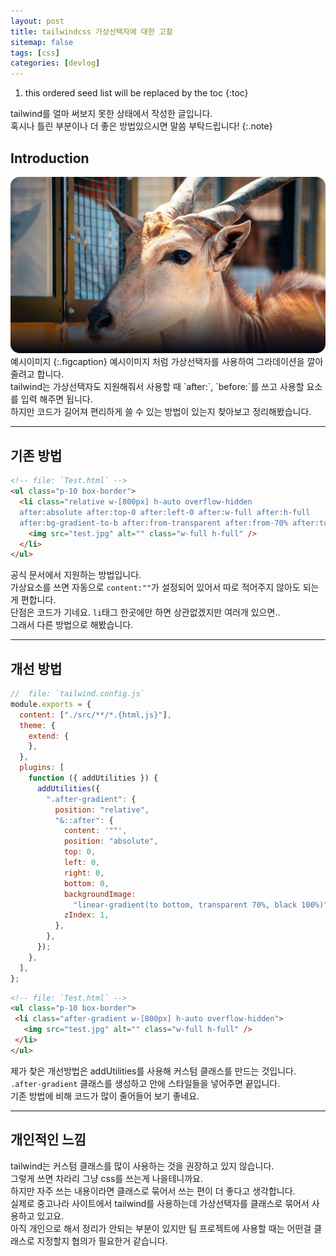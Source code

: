 ```yaml
---
layout: post
title: tailwindcss 가상선택자에 대한 고찰
sitemap: false
tags: [css]
categories: [devlog]
---
```


1. this ordered seed list will be replaced by the toc
{:toc}

tailwind를 얼마 써보지 못한 상태에서 작성한 글입니다.<br>
혹시나 틀린 부분이나 더 좋은 방법있으시면 말씀 부탁드립니다!
{:.note}

## Introduction

<img src="/assets/img/blog/241030.jpg">
예시이미지
{:.figcaption}
예시이미지 처럼 가상선택자를 사용하여 그라데이션을 깔아줄려고 합니다.<br>
tailwind는 가상선택자도 지원해줘서 사용할 때 `after:`, `before:`를 쓰고 사용할 요소를 입력 해주면 됩니다.<br>
하지만 코드가 길어져 편리하게 쓸 수 있는 방법이 있는지 찾아보고 정리해봤습니다.

<hr>

## 기존 방법

```html
<!-- file: `Test.html` -->
<ul class="p-10 box-border">
  <li class="relative w-[800px] h-auto overflow-hidden
  after:absolute after:top-0 after:left-0 after:w-full after:h-full
  after:bg-gradient-to-b after:from-transparent after:from-70% after:to-gray-950 rounded-3xl">
    <img src="test.jpg" alt="" class="w-full h-full" />
  </li>
</ul>
```

공식 문서에서 지원하는 방법입니다.<br>
가상요소를 쓰면 자동으로 `content:""`가 설정되어 있어서 따로 적어주지 않아도 되는게 편합니다.<br>
단점은 코드가 기네요. `li`태그 한곳에만 하면 상관없겠지만 여러개 있으면..<br>
그래서 다른 방법으로 해봤습니다.

<hr>

## 개선 방법

```javascript
//  file: `tailwind.config.js`
module.exports = {
  content: ["./src/**/*.{html,js}"],
  theme: {
    extend: {
    },
  },
  plugins: [
    function ({ addUtilities }) {
      addUtilities({
        ".after-gradient": {
          position: "relative",
          "&::after": {
            content: '""',
            position: "absolute",
            top: 0,
            left: 0,
            right: 0,
            bottom: 0,
            backgroundImage:
              "linear-gradient(to bottom, transparent 70%, black 100%)",
            zIndex: 1,
          },
        },
      });
    },
  ],
};

```

```html
<!-- file: `Test.html` -->
<ul class="p-10 box-border">
 <li class="after-gradient w-[800px] h-auto overflow-hidden">
   <img src="test.jpg" alt="" class="w-full h-full" />
 </li>
</ul>
```

제가 찾은 개선방법은 addUtilities를 사용해 커스텀 클래스를 만드는 것입니다.<br>
`.after-gradient` 클래스를 생성하고 안에 스타일들을 넣어주면 끝입니다.<br>
기존 방법에 비해 코드가 많이 줄어들어 보기 좋네요.

<hr>

## 개인적인 느낌

tailwind는 커스텀 클래스를 많이 사용하는 것을 권장하고 있지 않습니다.<br>
그렇게 쓰면 차라리 그냥 css를 쓰는게 나을테니까요.<br>
하지만 자주 쓰는 내용이라면 클래스로 묶어서 쓰는 편이 더 좋다고 생각합니다.<br>
실제로 중고나라 사이트에서 tailwind를 사용하는데 가상선택자를 클래스로 묶어서 사용하고 있고요.<br>
아직 개인으로 해서 정리가 안되는 부분이 있지만 팀 프로젝트에 사용할 때는 어떤걸 클래스로 지정할지 협의가 필요한거 같습니다.
